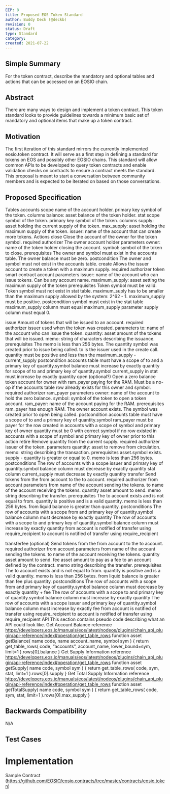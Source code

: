 ```yaml
---
EEP: 8
title: Proposed EOS Token Standard
author: Buddy Deck (@deckb)
revision: 0
status: Draft
type: Standard
category: 
created: 2021-07-22
---
```


## Simple Summary

For the token contract, describe the mandatory and optional tables and actions that can be accessed on an EOSIO chain.

## Abstract

There are many ways to design and implement a token contract. This token standard looks to provide guidelines towards a minimum basic set of mandatory and optional items that make up a token contract.

## Motivation

The first iteration of this standard mirrors the currently implemented eosio.token contract. It will serve as a first step in defining a standard for tokens on EOS and possibly other EOSIO chains. This standard will allow common APIs to be developed to query token contracts and enable validation checks on contracts to ensure a contract meets the standard. This proposal is meant to start a conversation between community members and is expected to be iterated on based on those conversations.

## Proposed Specification

Tables
accounts
scope
name of the account holder.
primary key
symbol of the token.
columns
balance: asset balance of the token holder.
stat
scope
symbol of the token.
primary key
symbol of the token.
columns
supply: 	asset holding the current supply of the token.
max_supply: 	asset holding the maximum supply of the token.
issuer:		name of the account that can create more tokens.
Actions
close
Close the account of the owner for the token symbol.
required authorizer
The owner account holder
parameters
owner: name of the token holder closing the account.
symbol: symbol of the token to close.
prerequisites
The owner and symbol must exist in the accounts table. 
The owner balance must be zero.
postcondition
The owner and symbol must not exist in the accounts table.
create
Allows the issuer account to create a token with a maximum supply.
required authorizer
token smart contract account
parameters
issuer: name of the account who can issue tokens. Can be any account name.
maximum_supply: asset setting the maximum supply of the token
prerequisites
Token symbol must be valid.
Token symbol must not exist in stat table.
maximum_suply has to be smaller than the maximum supply allowed by the system: 2^62 - 1.
maximum_supply must be positive.
postcondition
symbol must exist in the stat table
maximum_supply column must equal maximum_supply parameter
supply column must equal 0.

issue
Amount of tokens that will be issued to an account.
required authorizer
issuer used when the token was created.
parameters
to: name of the account who can issue the token.
quantity: asset amount of the tokens that will be issued.
memo: string of characters describing the issuance.
prerequisites
The memo is less than 256 bytes.
The quantity symbol was created prior to issue being called.
to is the issuer used in the create call.
quantity must be positive and less than the maximum_supply - current_supply
postcondition
accounts table must have a scope of to and a primary key of quantity.symbol
balance must increase by exactly quantity for scope of to and primary key of quantity.symbol
current_supply in stat must increase by exactly quantity
open (optional?)
Open a zero balance token account for owner  with ram_payer paying for the RAM. Must be a no-op if the accounts table row already exists for this owner and symbol.
required authorizer
ram_payer
parameters
owner: 	name of the account to hold the zero balance.
symbol:	symbol of the token to open a token account.
ram_payer: 	name of the account paying for the RAM.
prerequisites
ram_payer has enough RAM.
The owner account exists.
The symbol was created prior to open being called.
postcondition
accounts table must have a scope of to and a primary key of quantity.symbol
ram_payer must be payer for the row created in accounts with a scope of symbol and primary key of owner
quantity must be 0 with correct symbol if no row existed in accounts with a scope of symbol and primary key of owner prior to this action
retire
Remove quantity from the current supply.
required authorizer
issuer of the token.
parameters
quantity:	asset to remove from circulation.
memo:		string describing the transaction.
prerequisites
asset.symbol exists.
supply - quantity is greater or equal to 0.
memo is less than 256 bytes.
postconditions
The row of accounts with a scope issuer and primary key of quantity.symbol balance column must decrease by exactly quantity
stat column current_supply must decrease by exactly quantity
transfer
Send tokens from the from account to the to account.
required authorizer
from account
parameters
from		name of the account sending the tokens.
to		name of the account receiving the tokens.
quantity	asset amount to send.
memo		string describing the transfer.
prerequisites
The to account  exists and is not equal to from.
quantity is positive and is a valid quantity.
memo is less than 256 bytes.
from liquid balance is greater than quantity.
postconditions
The row of accounts with a scope from and primary key of quantity.symbol balance column must decrease by exactly quantity
The row of accounts with a scope to and primary key of quantity.symbol balance column must increase by exactly quantity
from account is notified of transfer using require_recipient
to account is notified of transfer using require_recipient

transferfee (optional)
Send tokens from the from account to the to account.
required authorizer
from account
parameters
from		name of the account sending the tokens.
to		name of the account receiving the tokens.
quantity	asset amount to send.
fee		asset amount to pay as a fee to an account defined by the contract.
memo		string describing the transfer.
prerequisites
The to account  exists and is not equal to from.
quantity is positive and is a valid quantity.
memo is less than 256 bytes.
from liquid balance is greater than fee plus quantity.
postconditions
The row of accounts with a scope from and primary key of quantity.symbol balance column must decrease by exactly quantity + fee
The row of accounts with a scope to and primary key of quantity.symbol balance column must increase by exactly quantity
The row of accounts with a scope issuer and primary key of quantity.symbol balance column must increase by exactly fee
from account is notified of transfer using require_recipient
to account is notified of transfer using require_recipient
API
This section contains pseudo code describing what an API could look like. 
Get Account Balance
reference
https://developers.eos.io/manuals/eos/latest/nodeos/plugins/chain_api_plugin/api-reference/index#operation/get_table_rows 
function 
asset getBalance( name code, name account_name, symbol sym ) {
	return get_table_rows( code, “accounts”, account_name, lower_bound=sym, limit=1 ).rows[0].balance
}
Get Supply Information
reference
https://developers.eos.io/manuals/eos/latest/nodeos/plugins/chain_api_plugin/api-reference/index#operation/get_table_rows
function
asset getSupply( name code, symbol sym ) {
	return get_table_rows( code, sym, stat, limt=1 ).rows[0].supply
}
Get Total Supply Information
reference
https://developers.eos.io/manuals/eos/latest/nodeos/plugins/chain_api_plugin/api-reference/index#operation/get_table_rows
function
asset getTotalSupply( name code, symbol sym ) {
	return get_table_rows( code, sym, stat, limit=1 ).rows[0].max_supply
}

## Backwards Compatibility

N/A

## Test Cases

# Implementation

Sample Contract (https://github.com/EOSIO/eosio.contracts/tree/master/contracts/eosio.token)
